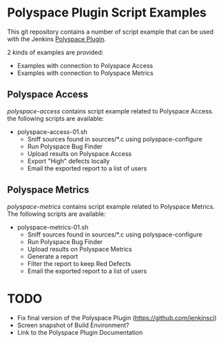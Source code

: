 # Polyspace Plugin Script Examples


This git repository contains a number of script example that can be
used with the Jenkins [Polyspace Plugin](https://github.com/jenkinsci).

2 kinds of examples are provided:

* Examples with connection to Polyspace Access
* Examples with connection to Polyspace Metrics

## Polyspace Access
*polyspace-access* contains script example related to Polyspace Access.
the following scripts are available:

* polyspace-access-01.sh
    * Sniff sources found in sources/*.c using polyspace-configure
    * Run Polyspace Bug Finder
    * Upload results on Polyspace Access
    * Export "High" defects locally
    * Email the exported report to a list of users


## Polyspace Metrics
*polyspace-metrics* contains script example related to Polyspace Metrics.
The following scripts are available:

* polyspace-metrics-01.sh
    * Sniff sources found in sources/*.c using polyspace-configure
    * Run Polyspace Bug Finder
    * Upload results on Polyspace Metrics
    * Generate a report
    * Filter the report to keep Red Defects
    * Email the exported report to a list of users


# TODO
* Fix final version of the Polyspace Plugin (https://github.com/jenkinsci)
* Screen snapshot of Build Environment?
* Link to the Polyspace Plugin Documentation





